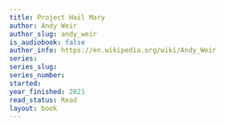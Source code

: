 ```yaml
---
title: Project Hail Mary
author: Andy Weir
author_slug: andy_weir
is_audiobook: false
author_info: https://en.wikipedia.org/wiki/Andy_Weir
series: 
series_slug: 
series_number: 
started: 
year_finished: 2021
read_status: Read
layout: book
---
```

